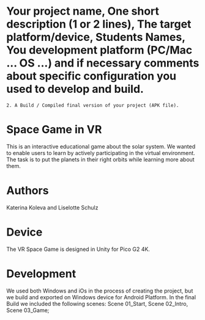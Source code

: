 # Your project name, One short description (1 or 2 lines), The target platform/device, Students Names, You development platform (PC/Mac ... OS ...) and if necessary comments about specific configuration you used to develop and build.
    2. A Build / Compiled final version of your project (APK file).
    
# Space Game in VR
This is an interactive educational game about the solar system. We wanted to enable users to learn by actively participating in the virtual environment. 
The task is to put the planets in their right orbits while learning more about them.

# Authors
Katerina Koleva and Liselotte Schulz

# Device
The VR Space Game is designed in Unity for Pico G2 4K. 

# Development
We used both Windows and iOs in the process of creating the project, but we build and exported on Windows device for Android Platform.
In the final Build we included the following scenes: Scene 01_Start, Scene 02_Intro, Scene 03_Game;
